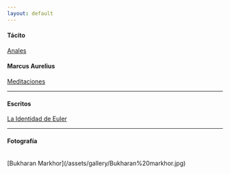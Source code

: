```yaml
---
layout: default
---
```


#### Tácito

[Anales](/libros/libro-i-anales-tacito.md)

#### Marcus Aurelius

[Meditaciones](/libros/meditacions.md)

---

#### Escritos
[La Identidad de Euler](/blog/la-identidad-de-euler.md)

---

#### Fotografía
<br />
[Bukharan Markhor](/assets/gallery/Bukharan%20markhor.jpg)

